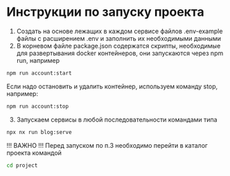 # Инструкции по запуску проекта

1. Создать на основе лежащих в каждом сервисе файлов .env-example файлы с расширением .env и заполнить их необходимыми данными
2. В корневом файле package.json содержатся скрипты, необходимые для развертывания docker контейнеров, они запускаются через npm run, например

```bash
npm run account:start
```

Если надо остановить и удалить контейнер, используем команду stop, например:

```bash
npm run account:stop
```

3. Запускаем сервисы в любой последовательности командами типа

```bash
npx nx run blog:serve
```

!!! ВАЖНО !!!
Перед запуском по п.3 необходимо перейти в каталог проекта командой

```bash
cd project
```
